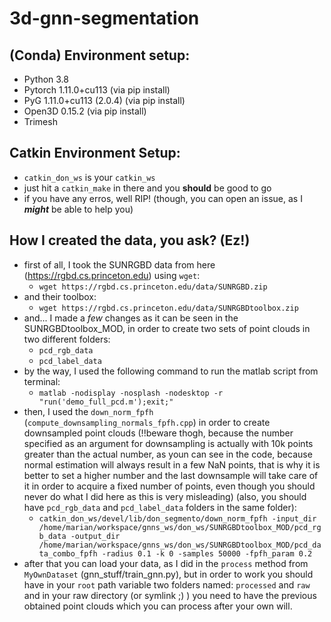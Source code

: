 # 3d-gnn-segmentation


## (Conda) Environment setup:
- Python 3.8
- Pytorch 1.11.0+cu113 (via pip install)
- PyG 1.11.0+cu113 (2.0.4) (via pip install)
- Open3D 0.15.2 (via pip install)
- Trimesh

## Catkin Environment Setup:
- `catkin_don_ws` is your `catkin_ws`
- just hit a `catkin_make` in there and you **should** be good to go
- if you have any erros, well RIP! (though, you can open an issue, as I **_might_** be able to help you)

## How I created the data, you ask? (Ez!)
- first of all, I took the SUNRGBD data from here (https://rgbd.cs.princeton.edu) using `wget`:
  - `wget https://rgbd.cs.princeton.edu/data/SUNRGBD.zip`
- and their toolbox:
  - `wget https://rgbd.cs.princeton.edu/data/SUNRGBDtoolbox.zip`
- and... I made a _few_ changes as it can be seen in the SUNRGBDtoolbox_MOD, in order to create two sets of point clouds in two different folders:
  - `pcd_rgb_data`
  - `pcd_label_data`
- by the way, I used the following command to run the matlab script from terminal:
  -  `matlab -nodisplay -nosplash -nodesktop -r "run('demo_full_pcd.m');exit;"`
- then, I used the `down_norm_fpfh` (`compute_downsampling_normals_fpfh.cpp`) in order to create downsampled point clouds (!!beware thogh, because the number specified as an argument for downsampling is actually with 10k points greater than the actual number, as youn can see in the code, because normal estimation will always result in a few NaN points, that is why it is better to set a higher number and the last downsample will take care of it in order to acquire a fixed number of points, even though you should never do what I did here as this is very misleading) (also, you should have `pcd_rgb_data` and `pcd_label_data` folders in the same folder):
  - `catkin_don_ws/devel/lib/don_segmento/down_norm_fpfh -input_dir /home/marian/workspace/gnns_ws/don_ws/SUNRGBDtoolbox_MOD/pcd_rgb_data -output_dir /home/marian/workspace/gnns_ws/don_ws/SUNRGBDtoolbox_MOD/pcd_data_combo_fpfh -radius 0.1 -k 0 -samples 50000 -fpfh_param 0.2`
- after that you can load your data, as I did in the `process` method from `MyOwnDataset` (gnn_stuff/train_gnn.py), but in order to work you should have in your `root` path variable two folders named: `processed` and `raw` and in your raw directory (or symlink ;) ) you need to have the previous obtained point clouds which you can process after your own will. 
